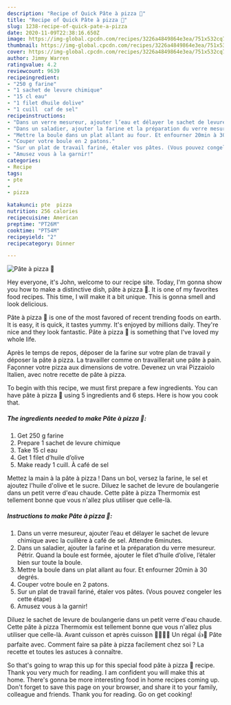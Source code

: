```yaml
---
description: "Recipe of Quick Pâte à pizza 🍕"
title: "Recipe of Quick Pâte à pizza 🍕"
slug: 1238-recipe-of-quick-pate-a-pizza
date: 2020-11-09T22:38:16.650Z
image: https://img-global.cpcdn.com/recipes/3226a4849864e3ea/751x532cq70/pate-a-pizza-🍕-photo-principale-de-la-recette.jpg
thumbnail: https://img-global.cpcdn.com/recipes/3226a4849864e3ea/751x532cq70/pate-a-pizza-🍕-photo-principale-de-la-recette.jpg
cover: https://img-global.cpcdn.com/recipes/3226a4849864e3ea/751x532cq70/pate-a-pizza-🍕-photo-principale-de-la-recette.jpg
author: Jimmy Warren
ratingvalue: 4.2
reviewcount: 9639
recipeingredient:
- "250 g farine"
- "1 sachet de levure chimique"
- "15 cl eau"
- "1 filet dhuile dolive"
- "1 cuill  caf de sel"
recipeinstructions:
- "Dans un verre mesureur, ajouter l’eau et délayer le sachet de levure chimique avec la cuillère à café de sel. Attendre 6minutes."
- "Dans un saladier, ajouter la farine et la préparation du verre mesureur. Pétrir. Quand la boule est formée, ajouter le filet d’huile d’olive, l’étaler bien sur toute la boule."
- "Mettre la boule dans un plat allant au four. Et enfourner 20min à 30 degrés."
- "Couper votre boule en 2 patons."
- "Sur un plat de travail fariné, étaler vos pâtes. (Vous pouvez congeler les cette étape)"
- "Amusez vous à la garnir!"
categories:
- Recipe
tags:
- pte
- 
- pizza

katakunci: pte  pizza 
nutrition: 256 calories
recipecuisine: American
preptime: "PT26M"
cooktime: "PT54M"
recipeyield: "2"
recipecategory: Dinner

---
```



![Pâte à pizza 🍕](https://img-global.cpcdn.com/recipes/3226a4849864e3ea/751x532cq70/pate-a-pizza-🍕-photo-principale-de-la-recette.jpg)

Hey everyone, it's John, welcome to our recipe site. Today, I'm gonna show you how to make a distinctive dish, pâte à pizza 🍕. It is one of my favorites food recipes. This time, I will make it a bit unique. This is gonna smell and look delicious.

Pâte à pizza 🍕 is one of the most favored of recent trending foods on earth. It is easy, it is quick, it tastes yummy. It's enjoyed by millions daily. They're nice and they look fantastic. Pâte à pizza 🍕 is something that I've loved my whole life.

Après le temps de repos, déposer de la farine sur votre plan de travail y déposer la pâte à pizza. La travailler comme on travaillerait une pâte à pain. Façonner votre pizza aux dimensions de votre. Devenez un vrai Pizzaiolo Italien, avec notre recette de pâte à pizza.


To begin with this recipe, we must first prepare a few ingredients. You can have pâte à pizza 🍕 using 5 ingredients and 6 steps. Here is how you cook that.

<!--inarticleads1-->

##### The ingredients needed to make Pâte à pizza 🍕:

1. Get 250 g farine
1. Prepare 1 sachet de levure chimique
1. Take 15 cl eau
1. Get 1 filet d’huile d’olive
1. Make ready 1 cuill. À café de sel


Mettez la main à la pâte à pizza ! Dans un bol, versez la farine, le sel et ajoutez l&#39;huile d&#39;olive et le sucre. Diluez le sachet de levure de boulangerie dans un petit verre d&#39;eau chaude. Cette pâte à pizza Thermomix est tellement bonne que vous n&#39;allez plus utiliser que celle-là. 

<!--inarticleads2-->

##### Instructions to make Pâte à pizza 🍕:

1. Dans un verre mesureur, ajouter l’eau et délayer le sachet de levure chimique avec la cuillère à café de sel. Attendre 6minutes.
1. Dans un saladier, ajouter la farine et la préparation du verre mesureur. Pétrir. Quand la boule est formée, ajouter le filet d’huile d’olive, l’étaler bien sur toute la boule.
1. Mettre la boule dans un plat allant au four. Et enfourner 20min à 30 degrés.
1. Couper votre boule en 2 patons.
1. Sur un plat de travail fariné, étaler vos pâtes. (Vous pouvez congeler les cette étape)
1. Amusez vous à la garnir!


Diluez le sachet de levure de boulangerie dans un petit verre d&#39;eau chaude. Cette pâte à pizza Thermomix est tellement bonne que vous n&#39;allez plus utiliser que celle-là. Avant cuisson et après cuisson 🍕🍕🍕🍕 Un régal 👍🍴 Pâte parfaite avec. Comment faire sa pâte à pizza facilement chez soi ? La recette et toutes les astuces à connaître. 

So that's going to wrap this up for this special food pâte à pizza 🍕 recipe. Thank you very much for reading. I am confident you will make this at home. There's gonna be more interesting food in home recipes coming up. Don't forget to save this page on your browser, and share it to your family, colleague and friends. Thank you for reading. Go on get cooking!

